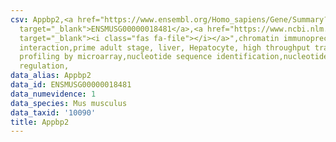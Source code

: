 ```yaml
---
csv: Appbp2,<a href="https://www.ensembl.org/Homo_sapiens/Gene/Summary?db=core;g=ENSMUSG00000018481"
  target="_blank">ENSMUSG00000018481</a>,<a href="https://www.ncbi.nlm.nih.gov/pubmed/23834426"
  target="_blank"><i class="fas fa-file"></i></a>",chromatin immunoprecipitation assay,direct
  interaction,prime adult stage, liver, Hepatocyte, high throughput transcription
  profiling by microarray,nucleotide sequence identification,nucleotide sequence identification,transcriptional
  regulation,
data_alias: Appbp2
data_id: ENSMUSG00000018481
data_numevidence: 1
data_species: Mus musculus
data_taxid: '10090'
title: Appbp2
---
```

